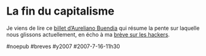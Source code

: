 # La fin du capitalisme

Je viens de lire ce [billet d’Aureliano Buendia](http://www.lafinducapitalisme.net/post/2007/07/11/Apres-le-capitalisme) qui résume la pente sur laquelle nous glissons actuellement, en écho à ma [brève sur les hackers](loin-d%e2%80%99etre-libre.md).

#noepub #breves #y2007 #2007-7-16-11h30
